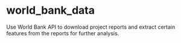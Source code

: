 # world_bank_data
Use World Bank API to download project reports and extract certain features from the reports for further analysis.
